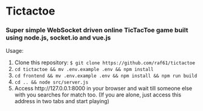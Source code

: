 # Tictactoe
### Super simple WebSocket driven online TicTacToe game built using node.js, socket.io and vue.js

Usage: 
1. Clone this repository: `$ git clone https://github.com/raf61/tictactoe`
2. `cd tictactoe && mv .env.example .env && npm install`
3. `cd frontend && mv .env.example .env && npm install && npm run build`
4. `cd .. && node src/server.js`
5. Access htt<span>p://127.0.0.1:8000 in your browser and wait till someone else with you searches for match too. (If you are alone, just access this address in two tabs and start playing) 


